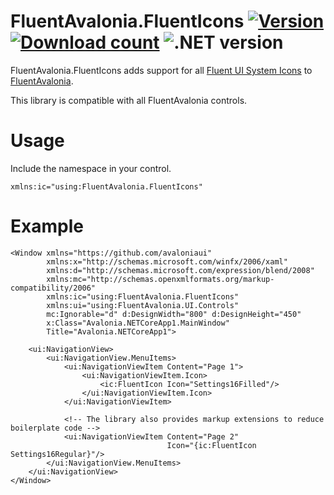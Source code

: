# FluentAvalonia.FluentIcons <a href="https://www.nuget.org/packages/FluentAvalonia.FluentIcons"><img alt="Version" src="https://img.shields.io/nuget/v/FluentAvalonia.FluentIcons"/></a> <a href="https://www.nuget.org/packages/FluentAvalonia.FluentIcons"><img src="https://img.shields.io/nuget/dt/FluentAvalonia.FluentIcons" alt="Download count"/></a> <img src="https://img.shields.io/badge/.NET-.NET%20Standard%202.0%20%7C%20.NET%206.0-informational" alt=".NET version"/>
FluentAvalonia.FluentIcons adds support for all [Fluent UI System Icons](https://github.com/microsoft/fluentui-system-icons) to [FluentAvalonia](https://github.com/amwx/FluentAvalonia).

This library is compatible with all FluentAvalonia controls.

# Usage
Include the namespace in your control.
```xaml
xmlns:ic="using:FluentAvalonia.FluentIcons"
```

# Example
```xaml
<Window xmlns="https://github.com/avaloniaui"
        xmlns:x="http://schemas.microsoft.com/winfx/2006/xaml"
        xmlns:d="http://schemas.microsoft.com/expression/blend/2008"
        xmlns:mc="http://schemas.openxmlformats.org/markup-compatibility/2006"
        xmlns:ic="using:FluentAvalonia.FluentIcons"
        xmlns:ui="using:FluentAvalonia.UI.Controls"
        mc:Ignorable="d" d:DesignWidth="800" d:DesignHeight="450"
        x:Class="Avalonia.NETCoreApp1.MainWindow"
        Title="Avalonia.NETCoreApp1">
        
    <ui:NavigationView>
        <ui:NavigationView.MenuItems>
            <ui:NavigationViewItem Content="Page 1">
                <ui:NavigationViewItem.Icon>
                    <ic:FluentIcon Icon="Settings16Filled"/>
                </ui:NavigationViewItem.Icon>
            </ui:NavigationViewItem>

            <!-- The library also provides markup extensions to reduce boilerplate code -->
            <ui:NavigationViewItem Content="Page 2"
                                   Icon="{ic:FluentIcon Settings16Regular}"/>
        </ui:NavigationView.MenuItems>
    </ui:NavigationView>
</Window>
```